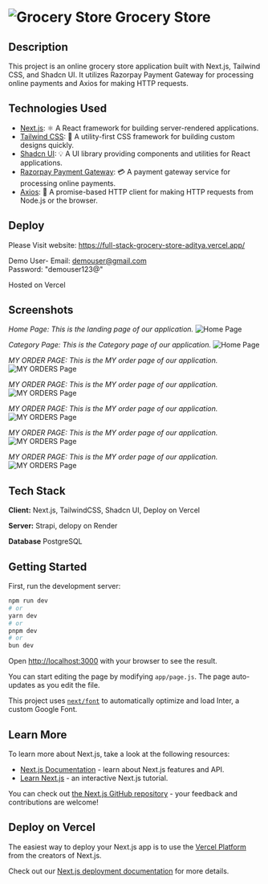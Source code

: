 # ![Grocery Store](https://full-stack-grocery-store-aditya.vercel.app/_next/image?url=%2Flogo.webp&w=256&q=75) Grocery Store

## Description

This project is an online grocery store application built with Next.js, Tailwind CSS, and Shadcn UI. It utilizes Razorpay Payment Gateway for processing online payments and Axios for making HTTP requests.

## Technologies Used

- [Next.js](https://nextjs.org/): ⚛️ A React framework for building server-rendered applications.
- [Tailwind CSS](https://tailwindcss.com/): 🎨 A utility-first CSS framework for building custom designs quickly.
- [Shadcn UI](https://shadcn.com/): 💡 A UI library providing components and utilities for React applications.
- [Razorpay Payment Gateway](https://razorpay.com/): 💳 A payment gateway service for processing online payments.
- [Axios](https://axios-http.com/): 📡 A promise-based HTTP client for making HTTP requests from Node.js or the browser.

## Deploy

Please Visit website: https://full-stack-grocery-store-aditya.vercel.app/

Demo User-
Email: demouser@gmail.com  
Password: "demouser123@"

Hosted on Vercel

## Screenshots

_Home Page: This is the landing page of our application._
![Home Page](./public/home.png)

_Category Page: This is the Category page of our application._
![Home Page](./public/category.jpg)

_MY ORDER PAGE: This is the MY order page of our application._
![MY ORDERS Page](./public/myorder.png)

_MY ORDER PAGE: This is the MY order page of our application._
![MY ORDERS Page](./public/productdetails.jpg)

_MY ORDER PAGE: This is the MY order page of our application._
![MY ORDERS Page](./public/serach.jpg)

_MY ORDER PAGE: This is the MY order page of our application._
![MY ORDERS Page](./public/paymentgatway.jpg)

_MY ORDER PAGE: This is the MY order page of our application._
![MY ORDERS Page](./public/checkout.jpg)

## Tech Stack

**Client:** Next.js, TailwindCSS, Shadcn UI, Deploy on Vercel

**Server:** Strapi, delopy on Render

**Database** PostgreSQL

## Getting Started

First, run the development server:

```bash
npm run dev
# or
yarn dev
# or
pnpm dev
# or
bun dev
```

Open [http://localhost:3000](http://localhost:3000) with your browser to see the result.

You can start editing the page by modifying `app/page.js`. The page auto-updates as you edit the file.

This project uses [`next/font`](https://nextjs.org/docs/basic-features/font-optimization) to automatically optimize and load Inter, a custom Google Font.

## Learn More

To learn more about Next.js, take a look at the following resources:

- [Next.js Documentation](https://nextjs.org/docs) - learn about Next.js features and API.
- [Learn Next.js](https://nextjs.org/learn) - an interactive Next.js tutorial.

You can check out [the Next.js GitHub repository](https://github.com/vercel/next.js/) - your feedback and contributions are welcome!

## Deploy on Vercel

The easiest way to deploy your Next.js app is to use the [Vercel Platform](https://vercel.com/new?utm_medium=default-template&filter=next.js&utm_source=create-next-app&utm_campaign=create-next-app-readme) from the creators of Next.js.

Check out our [Next.js deployment documentation](https://nextjs.org/docs/deployment) for more details.
